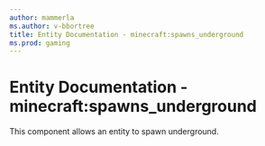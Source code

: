 ```yaml
---
author: mammerla
ms.author: v-bbortree
title: Entity Documentation - minecraft:spawns_underground
ms.prod: gaming
---
```


# Entity Documentation - minecraft:spawns_underground

This component allows an entity to spawn underground.